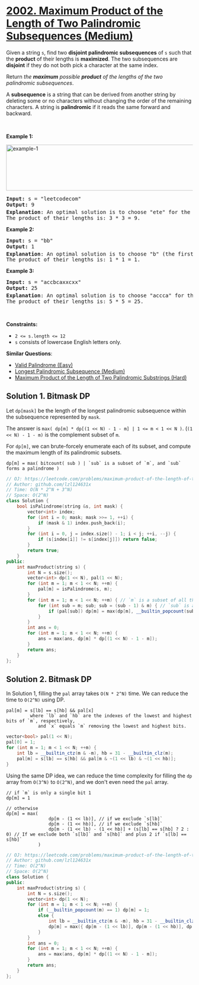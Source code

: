 # [2002. Maximum Product of the Length of Two Palindromic Subsequences (Medium)](https://leetcode.com/problems/maximum-product-of-the-length-of-two-palindromic-subsequences/)

<p>Given a string <code>s</code>, find two <strong>disjoint palindromic subsequences</strong> of <code>s</code> such that the <strong>product</strong> of their lengths is <strong>maximized</strong>. The two subsequences are <strong>disjoint</strong> if they do not both pick a character at the same index.</p>

<p>Return <em>the <strong>maximum</strong> possible <strong>product</strong> of the lengths of the two palindromic subsequences</em>.</p>

<p>A <strong>subsequence</strong> is a string that can be derived from another string by deleting some or no characters without changing the order of the remaining characters. A string is <strong>palindromic</strong> if it reads the same forward and backward.</p>

<p>&nbsp;</p>
<p><strong>Example 1:</strong></p>
<img alt="example-1" src="https://assets.leetcode.com/uploads/2021/08/24/two-palindromic-subsequences.png" style="width: 550px; height: 124px;">
<pre><strong>Input:</strong> s = "leetcodecom"
<strong>Output:</strong> 9
<strong>Explanation</strong>: An optimal solution is to choose "ete" for the 1<sup>st</sup> subsequence and "cdc" for the 2<sup>nd</sup> subsequence.
The product of their lengths is: 3 * 3 = 9.
</pre>

<p><strong>Example 2:</strong></p>

<pre><strong>Input:</strong> s = "bb"
<strong>Output:</strong> 1
<strong>Explanation</strong>: An optimal solution is to choose "b" (the first character) for the 1<sup>st</sup> subsequence and "b" (the second character) for the 2<sup>nd</sup> subsequence.
The product of their lengths is: 1 * 1 = 1.
</pre>

<p><strong>Example 3:</strong></p>

<pre><strong>Input:</strong> s = "accbcaxxcxx"
<strong>Output:</strong> 25
<strong>Explanation</strong>: An optimal solution is to choose "accca" for the 1<sup>st</sup> subsequence and "xxcxx" for the 2<sup>nd</sup> subsequence.
The product of their lengths is: 5 * 5 = 25.
</pre>

<p>&nbsp;</p>
<p><strong>Constraints:</strong></p>

<ul>
	<li><code>2 &lt;= s.length &lt;= 12</code></li>
	<li><code>s</code> consists of lowercase English letters only.</li>
</ul>


**Similar Questions**:
* [Valid Palindrome (Easy)](https://leetcode.com/problems/valid-palindrome/)
* [Longest Palindromic Subsequence (Medium)](https://leetcode.com/problems/longest-palindromic-subsequence/)
* [Maximum Product of the Length of Two Palindromic Substrings (Hard)](https://leetcode.com/problems/maximum-product-of-the-length-of-two-palindromic-substrings/)

## Solution 1. Bitmask DP

Let `dp[mask]` be the length of the longest palindromic subsequence within the subsequence represented by `mask`.

The answer is `max( dp[m] * dp[(1 << N) - 1 - m] | 1 <= m < 1 << N )`. (`(1 << N) - 1 - m)` is the complement subset of `m`.

For `dp[m]`, we can brute-forcely enumerate each of its subset, and compute the maximum length of its palindromic subsets.

```
dp[m] = max( bitcount( sub ) | `sub` is a subset of `m`, and `sub` forms a palindrome )
```

```cpp
// OJ: https://leetcode.com/problems/maximum-product-of-the-length-of-two-palindromic-subsequences/
// Author: github.com/lzl124631x
// Time: O(N * 2^N + 3^N)
// Space: O(2^N)
class Solution {
    bool isPalindrome(string &s, int mask) {
        vector<int> index;
        for (int i = 0; mask; mask >>= 1, ++i) {
            if (mask & 1) index.push_back(i);
        }
        for (int i = 0, j = index.size() - 1; i < j; ++i, --j) {
            if (s[index[i]] != s[index[j]]) return false;
        }
        return true;
    }
public:
    int maxProduct(string s) {
        int N = s.size();
        vector<int> dp(1 << N), pal(1 << N);
        for (int m = 1; m < 1 << N; ++m) {
            pal[m] = isPalindrome(s, m);
        }
        for (int m = 1; m < 1 << N; ++m) { // `m` is a subset of all the characters
            for (int sub = m; sub; sub = (sub - 1) & m) { // `sub` is a subset of `m`
                if (pal[sub]) dp[m] = max(dp[m], __builtin_popcount(sub)); // if this subset forms a palindrome, update the maximum length
            }
        }
        int ans = 0;
        for (int m = 1; m < 1 << N; ++m) {
            ans = max(ans, dp[m] * dp[(1 << N) - 1 - m]);
        }
        return ans;
    }
};
```

## Solution 2. Bitmask DP

In Solution 1, filling the `pal` array takes `O(N * 2^N)` time. We can reduce the time to `O(2^N)` using DP.

```
pal[m] = s[lb] == s[hb] && pal[x]
         where `lb` and `hb` are the indexes of the lowest and highest bits of `m`, respectively,
            and `x` equals `m` removing the lowest and highest bits.
```

```cpp
vector<bool> pal(1 << N);
pal[0] = 1;
for (int m = 1; m < 1 << N; ++m) {
    int lb = __builtin_ctz(m & -m), hb = 31 - __builtin_clz(m); 
    pal[m] = s[lb] == s[hb] && pal[m & ~(1 << lb) & ~(1 << hb)];
}
```

Using the same DP idea, we can reduce the time complexity for filling the `dp` array from `O(3^N)` to `O(2^N)`, and we don't even need the `pal` array.

```
// if `m` is only a single bit 1
dp[m] = 1 

// otherwise
dp[m] = max( 
                dp[m - (1 << lb)], // if we exclude `s[lb]`
                dp[m - (1 << hb)], // if we exclude `s[hb]`
                dp[m - (1 << lb) - (1 << hb)] + (s[lb] == s[hb] ? 2 : 0) // If we exclude both `s[lb]` and `s[hb]` and plus 2 if `s[lb] == s[hb]`
            )
```

```cpp
// OJ: https://leetcode.com/problems/maximum-product-of-the-length-of-two-palindromic-subsequences/
// Author: github.com/lzl124631x
// Time: O(2^N)
// Space: O(2^N)
class Solution {
public:
    int maxProduct(string s) {
        int N = s.size();
        vector<int> dp(1 << N);
        for (int m = 1; m < 1 << N; ++m) {
            if (__builtin_popcount(m) == 1) dp[m] = 1; 
            else {
                int lb = __builtin_ctz(m & -m), hb = 31 - __builtin_clz(m);
                dp[m] = max({ dp[m - (1 << lb)], dp[m - (1 << hb)], dp[m - (1 << lb) - (1 << hb)] + (s[lb] == s[hb] ? 2 : 0) });
            }
        }
        int ans = 0;
        for (int m = 1; m < 1 << N; ++m) {
            ans = max(ans, dp[m] * dp[(1 << N) - 1 - m]);
        }
        return ans;
    }
};
```